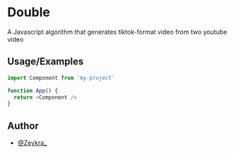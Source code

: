 # Double

A Javascript algorithm that generates tiktok-format video from two youtube video




## Usage/Examples

```javascript
import Component from 'my-project'

function App() {
  return <Component />
}
```


## Author

- [@Zeykra_](https://www.github.com/ZeyKra_)
